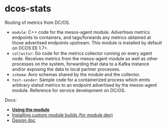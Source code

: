 # dcos-stats

Routing of metrics from DC/OS.

- `module`: C++ code for the mesos-agent module. Advertises metrics endpoints to containers, and tags/forwards any metrics obtained at those advertised endpoints upstream. This module is installed  by default on DCOS EE 1.7+.
- `collector`: Go code for the metrics collector running on every agent node. Receives metrics from the mesos-agent module as well as other processes on the system, forwarding that data to a Kafka instance and/or exposing the data to local partner processes.
- `schema`: Avro schemas shared by the module and the collector.
- `test-sender`: Sample code for a containerized process which emits arbitrary statsd metrics to an endpoint advertised by the mesos-agent module. Reference for service development on DC/OS.

Docs:
- **[Using the module](DEMO.md)**
- [Installing custom module builds (for module dev)](module/README.md)
- [Design doc](https://docs.google.com/document/d/11XZF8600Fqfw_yY9YeSh-rX2jJVN4rjw_oQuJFkvlwM/edit#)
